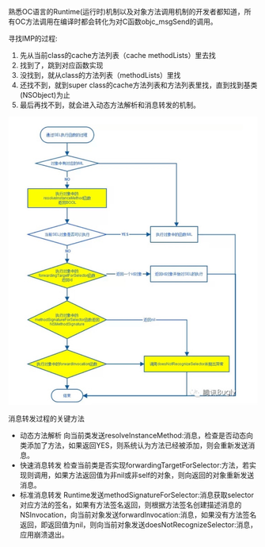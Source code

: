 熟悉OC语言的Runtime\(运行时\)机制以及对象方法调用机制的开发者都知道，所有OC方法调用在编译时都会转化为对C函数objc\_msgSend的调用。

  
寻找IMP的过程:  
1. 先从当前class的cache方法列表（cache methodLists）里去找  
2. 找到了，跳到对应函数实现  
3. 没找到，就从class的方法列表（methodLists）里找  
4. 还找不到，就到super class的cache方法列表和方法列表里找，直到找到基类\(NSObject\)为止  
5. 最后再找不到，就会进入动态方法解析和消息转发的机制。

![image-20190626222823279](fang-fa-diao-yong-liu-cheng.assets/image-20190626222823279.png)

消息转发过程的关键方法

* 动态方法解析
  向当前类发送resolveInstanceMethod:消息，检查是否动态向类添加了方法，如果返回YES，则系统认为方法已经被添加，则会重新发送消息。
* 快速消息转发
  检查当前类是否实现forwardingTargetForSelector:方法，若实现则调用，如果方法返回值为非nil或非self的对象，则向返回的对象重新发送消息。
* 标准消息转发
  Runtime发送methodSignatureForSelector:消息获取selector对应方法的签名，如果有方法签名返回，则根据方法签名创建描述消息的NSInvocation，向当前对象发送forwardInvocation:消息，如果没有方法签名返回，即返回值为nil，则向当前对象发送doesNotRecognizeSelector:消息，应用崩溃退出。



